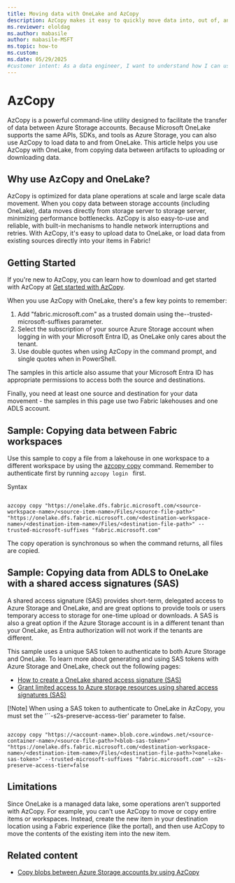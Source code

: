 ```yaml
---
title: Moving data with OneLake and AzCopy
description: AzCopy makes it easy to quickly move data into, out of, and around OneLake.
ms.reviewer: eloldag
ms.author: mabasile
author: mabasile-MSFT
ms.topic: how-to
ms.custom:
ms.date: 05/29/2025
#customer intent: As a data engineer, I want to understand how I can use AzCopy to copy data in or out of OneLake easily and with the best performance, from a variety of sources.
---
```


# AzCopy

AzCopy is a powerful command-line utility designed to facilitate the transfer of data between Azure Storage accounts. Because Microsoft OneLake supports the same APIs, SDKs, and tools as Azure Storage, you can also use AzCopy to load data to and from OneLake. This article helps you use AzCopy with OneLake, from copying data between artifacts to uploading or downloading data.  

## Why use AzCopy and OneLake?

AzCopy is optimized for data plane operations at scale and large scale data movement. When you copy data between storage accounts (including OneLake), data moves directly from storage server to storage server, minimizing performance bottlenecks. AzCopy is also easy-to-use and reliable, with built-in mechanisms to handle network interruptions and retries. With AzCopy, it's easy to upload data to OneLake, or load data from existing sources directly into your items in Fabric!  

## Getting Started

If you're new to AzCopy, you can learn how to download and get started with AzCopy at [Get started with AzCopy](/azure/storage/common/storage-use-azcopy-v10).

When you use AzCopy with OneLake, there's a few key points to remember:

1. Add "fabric.microsoft.com" as a trusted domain using the--trusted-microsoft-suffixes parameter.  
2. Select the subscription of your source Azure Storage account when logging in with your Microsoft Entra ID, as OneLake only cares about the tenant.  
3. Use double quotes when using AzCopy in the command prompt, and single quotes when in PowerShell.  

The samples in this article also assume that your Microsoft Entra ID has appropriate permissions to access both the source and destinations.  

Finally, you need at least one source and destination for your data movement - the samples in this page use two Fabric lakehouses and one ADLS account.  

## Sample: Copying data between Fabric workspaces

Use this sample to copy a file from a lakehouse in one workspace to a different workspace by using the [azcopy copy](https://github.com/Azure/azure-storage-azcopy/wiki/azcopy_copy) command. Remember to authenticate first by running `azcopy login ` first.

Syntax

```azcopy

azcopy copy "https://onelake.dfs.fabric.microsoft.com/<source-workspace-name>/<source-item-name>/Files/<source-file-path>" "https://onelake.dfs.fabric.microsoft.com/<destination-workspace-name>/<destination-item-name>/Files/<destination-file-path>" --trusted-microsoft-suffixes "fabric.microsoft.com" 

```

The copy operation is synchronous so when the command returns, all files are copied.  

## Sample: Copying data from ADLS to OneLake with a shared access signatures (SAS)

A shared access signature (SAS) provides short-term, delegated access to Azure Storage and OneLake, and are great options to provide tools or users temporary access to storage for one-time upload or downloads. A SAS is also a great option if the Azure Storage account is in a different tenant than your OneLake, as Entra authorization will not work if the tenants are different.  

This sample uses a unique SAS token to authenticate to both Azure Storage and OneLake. To learn more about generating and using SAS tokens with Azure Storage and OneLake, check out the following pages:
* [How to create a OneLake shared access signature (SAS)](how-to-create-a-onelake-shared-access-signature.md)
* [Grant limited access to Azure storage resources using shared access signatures (SAS)](/azure/storage/common/storage-sas-overview)

[!Note] When using a SAS token to authenticate to OneLake in AzCopy, you must set the '``-s2s-preserve-access-tier' parameter to false.
  
```azcopy copy

azcopy copy "https://<account-name>.blob.core.windows.net/<source-container-name>/<source-file-path>?<blob-sas-token>" "https://onelake.dfs.fabric.microsoft.com/<destination-workspace-name>/<destination-item-name>/Files/<destination-file-path>?<onelake-sas-token>" --trusted-microsoft-suffixes "fabric.microsoft.com" --s2s-preserve-access-tier=false

```

## Limitations

Since OneLake is a managed data lake, some operations aren't supported with AzCopy. For example, you can't use AzCopy to move or copy entire items or workspaces. Instead, create the new item in your destination location using a Fabric experience (like the portal), and then use AzCopy to move the contents of the existing item into the new item.  

## Related content

* [Copy blobs between Azure Storage accounts by using AzCopy](/azure/storage/common/storage-use-azcopy-blobs-copy)
